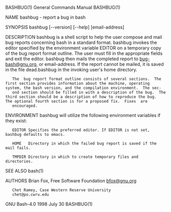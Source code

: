 BASHBUG(1)                                                                                 General Commands Manual                                                                                 BASHBUG(1)



NAME
       bashbug - report a bug in bash

SYNOPSIS
       bashbug [--version] [--help] [email-address]

DESCRIPTION
       bashbug  is a shell script to help the user compose and mail bug reports concerning bash in a standard format.  bashbug invokes the editor specified by the environment variable EDITOR on a temporary
       copy of the bug report format outline. The user must fill in the appropriate fields and exit the editor.  bashbug then mails the completed report  to  bug-bash@gnu.org,  or  email-address.   If  the
       report cannot be mailed, it is saved in the file dead.bashbug in the invoking user's home directory.

       The  bug report format outline consists of several sections.  The first section provides information about the machine, operating system, the bash version, and the compilation environment.  The sec-
       ond section should be filled in with a description of the bug.  The third section should be a description of how to reproduce the bug.  The optional fourth section is for a proposed fix.  Fixes  are
       encouraged.

ENVIRONMENT
       bashbug will utilize the following environment variables if they exist:

       EDITOR Specifies the preferred editor. If EDITOR is not set, bashbug defaults to emacs.

       HOME   Directory in which the failed bug report is saved if the mail fails.

       TMPDIR Directory in which to create temporary files and directories.

SEE ALSO
       bash(1)

AUTHORS
       Brian Fox, Free Software Foundation
       bfox@gnu.org

       Chet Ramey, Case Western Reserve University
       chet@po.cwru.edu



GNU Bash-4.0                                                                                     1998 July 30                                                                                      BASHBUG(1)
